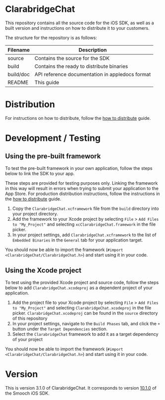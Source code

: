 # ClarabridgeChat

This repository contains all the source code for the iOS SDK, as well as a built version and instructions on how to distribute it to your customers.

The structure for the repository is as follows:

| Filename        | Description                                               |
|-----------------|-----------------------------------------------------------|
| source          | Contains the source for the SDK                           |
| build           | Contains the ready to distribute binaries                 |
| build/doc       | API reference documentation in appledocs format           |
| README          | This guide                                                |

# Distribution

For instructions on how to distribute, follow the [how to distribute](./HOWTODISTRIBUTE.MD) guide.

# Development / Testing

## Using the pre-built framework

To test the pre-built framework in your own application, follow the steps below to link the SDK to your app.

These steps are provided for testing purposes only. Linking the framework in this way will result in errors when trying to submit your application to the App Store. For production distribution instructions, follow the instructions in the [how to distribute](./HOWTODISTRIBUTE.MD) guide.

1. Copy the `ClarabridgeChat.xcframework` file from the `build` directory into your project directory.
2. Add the framework to your Xcode project by selecting `File` > `Add Files to "My_Project"` and selecting `xcClarabridgeChat.framework` in the file picker.
3. In your project settings, add `ClarabridgeChat.xcframework` to the list of `Embedded Binaries` in the `General` tab for your application target.

You should now be able to import the framework (`#import <ClarabridgeChat/ClarabridgeChat.h>`) and start using it in your code.

## Using the Xcode project

To test using the provided Xcode project and source code, follow the steps below to add `ClarabridgeChat.xcodeproj` as a dependent project of your application.

1. Add the project file to your Xcode project by selecting `File` > `Add Files to "My_Project"` and selecting `ClarabridgeChat.xcodeproj` in the file picker. `ClarabridgeChat.xcodeproj` can be found in the `source` directory of this repository
2. In your project settings, navigate to the `Build Phases` tab, and click the `+` button under the `Target Dependencies` section.
3. Select the `ClarabridgeChat` framework to add it as a target dependency of your project

You should now be able to import the framework (`#import <ClarabridgeChat/ClarabridgeChat.h>`) and start using it in your code.

# Version

This is version 3.1.0 of ClarabridgeChat. It corresponds to version [10.1.0](https://github.com/smooch/smooch-ios/releases/tag/10.1.0) of the Smooch iOS SDK.
